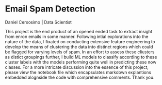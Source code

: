 # Email Spam Detection

Daniel Cersosimo | Data Scientist 

This project is the end product of an opened ended task to extract insight from enron emails in some manner. Following intial explorations into the nature of the data, I fixated on 
conducting extensive feature engineering to develop the means of clustering the data into distinct regions which could be flagged for varying levels of spam. In an effort to assess these 
cliusters as distict groupings further, I build ML models to classify according to these cluster labels with the models performing quite well in predicting these now classes. For a more intricate 
discussion into the essence of this project, please view the notebook file which encapsulates markdown explantions embedded alognside the code with comprehensive comments. Thank you.
